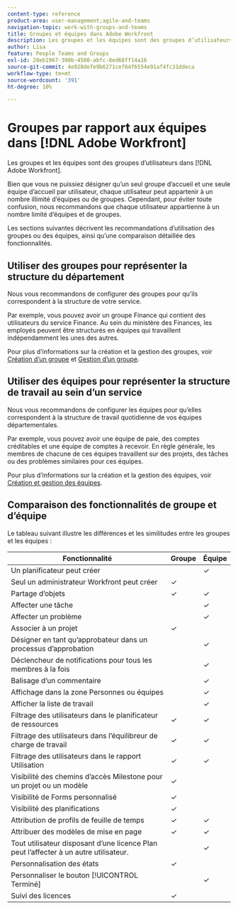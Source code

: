 ```yaml
---
content-type: reference
product-area: user-management;agile-and-teams
navigation-topic: work-with-groups-and-teams
title: Groupes et équipes dans Adobe Workfront
description: Les groupes et les équipes sont des groupes d’utilisateurs dans Adobe Workfront.
author: Lisa
feature: People Teams and Groups
exl-id: 28eb1967-390b-4500-abfc-8ed68ff14a16
source-git-commit: 4e928defe9b6271cef64f6554e91af4fc31ddeca
workflow-type: tm+mt
source-wordcount: '391'
ht-degree: 10%

---
```


# Groupes par rapport aux équipes dans [!DNL Adobe Workfront]

<!-- Audited: 12/2023 -->

Les groupes et les équipes sont des groupes d’utilisateurs dans [!DNL Adobe Workfront].

Bien que vous ne puissiez désigner qu’un seul groupe d’accueil et une seule équipe d’accueil par utilisateur, chaque utilisateur peut appartenir à un nombre illimité d’équipes ou de groupes. Cependant, pour éviter toute confusion, nous recommandons que chaque utilisateur appartienne à un nombre limité d’équipes et de groupes.

Les sections suivantes décrivent les recommandations d’utilisation des groupes ou des équipes, ainsi qu’une comparaison détaillée des fonctionnalités.

## Utiliser des groupes pour représenter la structure du département

Nous vous recommandons de configurer des groupes pour qu’ils correspondent à la structure de votre service.

Par exemple, vous pouvez avoir un groupe Finance qui contient des utilisateurs du service Finance. Au sein du ministère des Finances, les employés peuvent être structurés en équipes qui travaillent indépendamment les unes des autres.

Pour plus d’informations sur la création et la gestion des groupes, voir [Création d’un groupe](../../administration-and-setup/manage-groups/create-and-manage-groups/create-a-group.md) et [Gestion d’un groupe](../../administration-and-setup/manage-groups/create-and-manage-groups/manage-a-group.md).

## Utiliser des équipes pour représenter la structure de travail au sein d’un service

Nous vous recommandons de configurer les équipes pour qu’elles correspondent à la structure de travail quotidienne de vos équipes départementales.

Par exemple, vous pouvez avoir une équipe de paie, des comptes créditables et une équipe de comptes à recevoir. En règle générale, les membres de chacune de ces équipes travaillent sur des projets, des tâches ou des problèmes similaires pour ces équipes.

Pour plus d’informations sur la création et la gestion des équipes, voir [Création et gestion des équipes](../../people-teams-and-groups/create-and-manage-teams/create-and-mange-teams.md).

## Comparaison des fonctionnalités de groupe et d’équipe

Le tableau suivant illustre les différences et les similitudes entre les groupes et les équipes :

| **Fonctionnalité** | **Groupe** | **Équipe** |
|---|---|---|
| Un planificateur peut créer |  | ✓ |
| Seul un administrateur Workfront peut créer | ✓ |  |
| Partage d’objets | ✓ | ✓ |
| Affecter une tâche |  | ✓ |
| Affecter un problème |  | ✓ |
| Associer à un projet | ✓ |  |
| Désigner en tant qu’approbateur dans un processus d’approbation |  | ✓ |
| Déclencheur de notifications pour tous les membres à la fois |  | ✓ |
| Balisage d’un commentaire |  | ✓ |
| Affichage dans la zone Personnes ou équipes |  | ✓ |
| Afficher la liste de travail |  | ✓ |
| Filtrage des utilisateurs dans le planificateur de ressources | ✓ | ✓ |
| Filtrage des utilisateurs dans l’équilibreur de charge de travail | ✓ | ✓ |
| Filtrage des utilisateurs dans le rapport Utilisation | ✓ | ✓ |
| Visibilité des chemins d’accès Milestone pour un projet ou un modèle | ✓ |  |
| Visibilité de Forms personnalisé | ✓ |  |
| Visibilité des planifications | ✓ |  |
| Attribution de profils de feuille de temps | ✓ | ✓ |
| Attribuer des modèles de mise en page | ✓ | ✓ |
| Tout utilisateur disposant d’une licence Plan peut l’affecter à un autre utilisateur. |  | ✓ |
| Personnalisation des états | ✓ |  |
| Personnaliser le bouton [!UICONTROL Terminé] |  | ✓ |
| Suivi des licences | ✓ |  |
